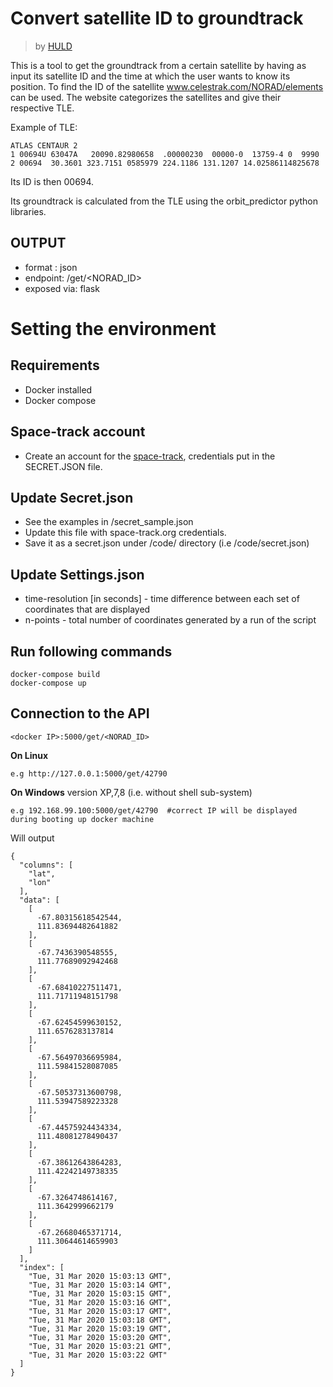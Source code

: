 # Convert satellite ID to groundtrack
> by [HULD](https://huld.io)

This is a tool to get the groundtrack from a certain satellite by having as input its satellite ID and the time at which the user wants to know its position. To find the ID of the satellite www.celestrak.com/NORAD/elements can be used. The website categorizes the satellites and give their respective TLE.

Example of TLE: 
```
ATLAS CENTAUR 2         
1 00694U 63047A   20090.82980658  .00000230  00000-0  13759-4 0  9990
2 00694  30.3601 323.7151 0585979 224.1186 131.1207 14.02586114825678
```
Its ID is then 00694.

Its groundtrack is calculated from the TLE using the orbit_predictor python libraries. 
## OUTPUT
* format : json
* endpoint: /get/<NORAD_ID>
* exposed via: flask

# Setting the environment
## Requirements
* Docker installed
* Docker compose
## Space-track account
* Create an account for the [space-track](https://www.space-track.org/), credentials put in the SECRET.JSON file.
## Update Secret.json
* See the examples in /secret_sample.json
* Update this file with space-track.org credentials.
* Save it as a secret.json under /code/ directory (i.e /code/secret.json)
## Update Settings.json
* time-resolution [in seconds] - time difference between each set of coordinates that are displayed
* n-points - total number of coordinates generated by a run of the script

## Run following commands
```
docker-compose build
docker-compose up
```

## Connection to the API
```
<docker IP>:5000/get/<NORAD_ID>
```
**On Linux**
```
e.g http://127.0.0.1:5000/get/42790
```
**On Windows** version XP,7,8 (i.e. without shell sub-system)
```
e.g 192.168.99.100:5000/get/42790  #correct IP will be displayed during booting up docker machine
``` 
Will output
```
{
  "columns": [
    "lat", 
    "lon"
  ], 
  "data": [
    [
      -67.80315618542544, 
      111.83694482641882
    ], 
    [
      -67.7436390548555, 
      111.77689092942468
    ], 
    [
      -67.68410227511471, 
      111.71711948151798
    ], 
    [
      -67.62454599630152, 
      111.6576283137814
    ], 
    [
      -67.56497036695984, 
      111.59841528087085
    ], 
    [
      -67.50537313600798, 
      111.53947589223328
    ], 
    [
      -67.44575924434334, 
      111.48081278490437
    ], 
    [
      -67.38612643864283, 
      111.42242149738335
    ], 
    [
      -67.3264748614167, 
      111.3642999662179
    ], 
    [
      -67.26680465371714, 
      111.30644614659903
    ]
  ], 
  "index": [
    "Tue, 31 Mar 2020 15:03:13 GMT", 
    "Tue, 31 Mar 2020 15:03:14 GMT", 
    "Tue, 31 Mar 2020 15:03:15 GMT", 
    "Tue, 31 Mar 2020 15:03:16 GMT", 
    "Tue, 31 Mar 2020 15:03:17 GMT", 
    "Tue, 31 Mar 2020 15:03:18 GMT", 
    "Tue, 31 Mar 2020 15:03:19 GMT", 
    "Tue, 31 Mar 2020 15:03:20 GMT", 
    "Tue, 31 Mar 2020 15:03:21 GMT", 
    "Tue, 31 Mar 2020 15:03:22 GMT"
  ]
}
```
